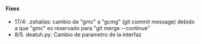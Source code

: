 #### Fixes
* 17/4: .zshalias: cambio de "gmc" a "gcmg" (git commit message) debido a que "gmc" es reservado para "git merge --continue" 
* 8/5. deatuh.py: Cambio de parametro de la interfaz
